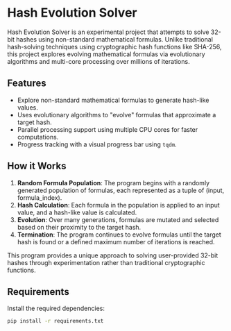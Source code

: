 # Hash Evolution Solver

Hash Evolution Solver is an experimental project that attempts to solve 32-bit hashes using non-standard mathematical formulas. Unlike traditional hash-solving techniques using cryptographic hash functions like SHA-256, this project explores evolving mathematical formulas via evolutionary algorithms and multi-core processing over millions of iterations.

## Features

- Explore non-standard mathematical formulas to generate hash-like values.
- Uses evolutionary algorithms to "evolve" formulas that approximate a target hash.
- Parallel processing support using multiple CPU cores for faster computations.
- Progress tracking with a visual progress bar using `tqdm`.

## How it Works

1. **Random Formula Population**: The program begins with a randomly generated population of formulas, each represented as a tuple of (input, formula_index).
2. **Hash Calculation**: Each formula in the population is applied to an input value, and a hash-like value is calculated.
3. **Evolution**: Over many generations, formulas are mutated and selected based on their proximity to the target hash.
4. **Termination**: The program continues to evolve formulas until the target hash is found or a defined maximum number of iterations is reached.

This program provides a unique approach to solving user-provided 32-bit hashes through experimentation rather than traditional cryptographic functions.

## Requirements

Install the required dependencies:

```bash
pip install -r requirements.txt
